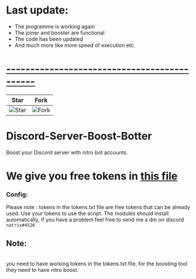 
# Last update: 
- The programme is working again 
- The joiner and booster are functional
- The code has been updated 
- And much more like more speed of execution etc.
# [--------------------------------------------](https://github.com/natrixdev/Discord-Server-Boost-Botter/)


| Star                                     | Fork                                     |
| ---------------------------------------- | ---------------------------------------- |
| ![Star](https://i.imgur.com/41nhvJ1.png) | ![Fork](https://i.imgur.com/MOtHDPV.png) |

# Discord-Server-Boost-Botter
Boost your Discord server with nitro bot accounts. 


# We give you free tokens in [this file](https://github.com/natrixdev/Discord-Server-Boost-Botter/blob/main/tokens.txt)

### Config: 
Please note : tokens in the tokens.txt file are free tokens that can be already used. Use your tokens to use the script.
The modules should install automatically, if you have a problem feel free to send me a dm on discord `natrix#4526`

## Note:
<br>you need to have working tokens in the tokens.txt file, for the boosting tool they need to have nitro boost. 
